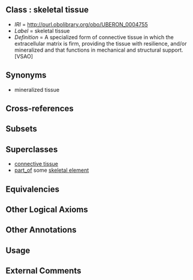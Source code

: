 
## Class : skeletal tissue

 * *IRI* = http://purl.obolibrary.org/obo/UBERON_0004755
 * *Label* = skeletal tissue
 * *Definition* = A specialized form of connective tissue in which the extracellular matrix is firm, providing the tissue with resilience, and/or mineralized and that functions in mechanical and structural support.[VSAO]

## Synonyms

 * mineralized tissue

## Cross-references


## Subsets


## Superclasses

 * [connective tissue](../../UBERON/84/UBERON_0002384.md)
 * [part_of](../../BFO/50/BFO_0000050.md) some [skeletal element](../../UBERON/65/UBERON_0004765.md)

## Equivalencies


## Other Logical Axioms


## Other Annotations


## Usage


## External Comments

